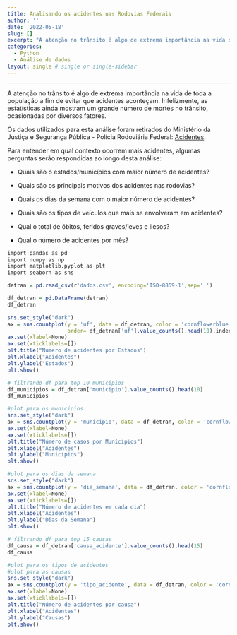 ```yaml
---
title: Analisando os acidentes nas Rodovias Federais 
author: ''
date: '2022-05-18'
slug: []
excerpt: "A atenção no trânsito é algo de extrema importância na vida de toda a população a fim de evitar que acidentes aconteçam. Infelizmente, as estatísticas ainda mostram um grande número de mortes no trânsito, ocasionadas por diversos fatores."
categories:
  - Python
  - Análise de dados
layout: single # single or single-sidebar  
---
```



---
A atenção no trânsito é algo de extrema importância na vida de toda a população a fim de evitar que acidentes aconteçam. Infelizmente, as estatísticas ainda mostram um grande número de mortes no trânsito, ocasionadas por diversos fatores.

Os dados utilizados para esta análise foram retirados do Ministério da Justiça e Segurança Pública - Polícia Rodoviária Federal: [Acidentes](https://www.gov.br/prf/pt-br/acesso-a-informacao/dados-abertos/dados-abertos-acidentes). 

Para entender em qual contexto ocorrem mais acidentes, algumas perguntas serão respondidas ao longo desta análise:

* Quais são o estados/municípios com maior número de acidentes?

* Quais são os principais motivos dos acidentes nas rodovias?

* Quais os dias da semana com o maior número de acidentes?

* Quais são os tipos de veículos que mais se envolveram em acidentes?

* Qual o total de óbitos, feridos graves/leves e ilesos?

* Qual o número de acidentes por mês?



```r
import pandas as pd
import numpy as np
import matplotlib.pyplot as plt
import seaborn as sns
```


```r
detran = pd.read_csv(r'dados.csv', encoding='ISO-8859-1',sep=' ')
```


```r
df_detran = pd.DataFrame(detran)
df_detran
```


```r
sns.set_style("dark")
ax = sns.countplot(y = 'uf', data = df_detran, color = 'cornflowerblue', 
                   order= df_detran['uf'].value_counts().head(10).index)
ax.set(xlabel=None)
ax.set(xticklabels=[])
plt.title("Número de acidentes por Estados")
plt.xlabel("Acidentes")
plt.ylabel("Estados")
plt.show()
```




```r
# filtrando df para top 10 municipios
df_municipios = df_detran['municipio'].value_counts().head(10)
df_municipios
```


```r
#plot para os municipios
sns.set_style("dark")
ax = sns.countplot(y = 'municipio', data = df_detran, color = 'cornflowerblue', order= df_detran['municipio'].value_counts().head(10).index)
ax.set(xlabel=None)
ax.set(xticklabels=[])
plt.title("Número de casos por Munícipios")
plt.xlabel("Acidentes")
plt.ylabel("Municípios")
plt.show()
```




```r
#plot para os dias da semana
sns.set_style("dark")
ax = sns.countplot(y = 'dia_semana', data = df_detran, color = 'cornflowerblue', order= df_detran['dia_semana'].value_counts().head(7).index)
ax.set(xlabel=None)
ax.set(xticklabels=[])
plt.title("Número de acidentes em cada dia")
plt.xlabel("Acidentes")
plt.ylabel("Dias da Semana")
plt.show()
```




```r
# filtrando df para top 15 causas
df_causa = df_detran['causa_acidente'].value_counts().head(15)
df_causa
```



```r
#plot para os tipos de acidentes
#plot para as causas
sns.set_style("dark")
ax = sns.countplot(y = 'tipo_acidente', data = df_detran, color = 'cornflowerblue', order= df_detran['tipo_acidente'].value_counts().head(7).index)
ax.set(xlabel=None)
ax.set(xticklabels=[])
plt.title("Número de acidentes por causa")
plt.xlabel("Acidentes")
plt.ylabel("Causas")
plt.show()
```







